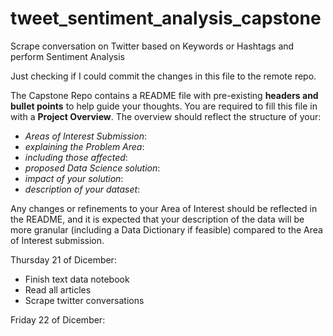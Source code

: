 # tweet_sentiment_analysis_capstone
Scrape conversation on Twitter based on Keywords or Hashtags and perform Sentiment Analysis

Just checking if I could commit the changes in this file to the remote repo.

The Capstone Repo contains a README file with pre-existing **headers and bullet points** to help guide your thoughts. You are required to fill this file in with a **Project Overview**. The overview should reflect the structure of your:

- *Areas of Interest Submission*:
- *explaining the Problem Area*:
- *including those affected*:
- *proposed Data Science solution*:
- *impact of your solution*:
- *description of your dataset*:

Any changes or refinements to your Area of Interest should be reflected in the README, and it is expected that your description of the data will be more granular (including a Data Dictionary if feasible) compared to the Area of Interest submission.

Thursday 21 of Dicember:
- Finish text data notebook
- Read all articles
- Scrape twitter conversations

Friday 22 of Dicember:
